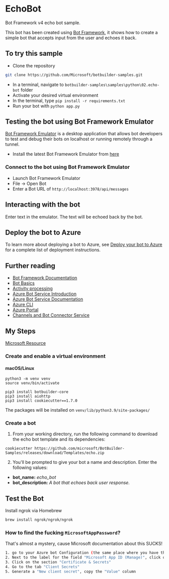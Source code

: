 ﻿# EchoBot

Bot Framework v4 echo bot sample.

This bot has been created using [Bot Framework](https://dev.botframework.com), it shows how to create a simple bot that accepts input from the user and echoes it back.

## To try this sample

- Clone the repository
```bash
git clone https://github.com/Microsoft/botbuilder-samples.git
```
- In a terminal, navigate to `botbuilder-samples\samples\python\02.echo-bot` folder
- Activate your desired virtual environment
- In the terminal, type `pip install -r requirements.txt`
- Run your bot with `python app.py`

## Testing the bot using Bot Framework Emulator

[Bot Framework Emulator](https://github.com/microsoft/botframework-emulator) is a desktop application that allows bot developers to test and debug their bots on localhost or running remotely through a tunnel.

- Install the latest Bot Framework Emulator from [here](https://github.com/Microsoft/BotFramework-Emulator/releases)

### Connect to the bot using Bot Framework Emulator

- Launch Bot Framework Emulator
- File -> Open Bot
- Enter a Bot URL of `http://localhost:3978/api/messages`

## Interacting with the bot

Enter text in the emulator.  The text will be echoed back by the bot.

## Deploy the bot to Azure

To learn more about deploying a bot to Azure, see [Deploy your bot to Azure](https://aka.ms/azuredeployment) for a complete list of deployment instructions.

## Further reading

- [Bot Framework Documentation](https://docs.botframework.com)
- [Bot Basics](https://docs.microsoft.com/azure/bot-service/bot-builder-basics?view=azure-bot-service-4.0)
- [Activity processing](https://docs.microsoft.com/en-us/azure/bot-service/bot-builder-concept-activity-processing?view=azure-bot-service-4.0)
- [Azure Bot Service Introduction](https://docs.microsoft.com/azure/bot-service/bot-service-overview-introduction?view=azure-bot-service-4.0)
- [Azure Bot Service Documentation](https://docs.microsoft.com/azure/bot-service/?view=azure-bot-service-4.0)
- [Azure CLI](https://docs.microsoft.com/cli/azure/?view=azure-cli-latest)
- [Azure Portal](https://portal.azure.com)
- [Channels and Bot Connector Service](https://docs.microsoft.com/en-us/azure/bot-service/bot-concepts?view=azure-bot-service-4.0)


## My Steps

[Microsoft Resource](https://docs.microsoft.com/en-us/azure/bot-service/bot-service-quickstart-create-bot?view=azure-bot-service-4.0&tabs=python%2Cvs)
### Create and enable a virtual environment

#### macOS/Linux

```
python3 -m venv venv
source venv/bin/activate
```

```
pip3 install botbuilder-core
pip3 install aiohttp
pip3 install cookiecutter==1.7.0
```

The packages will be installed on `venv/lib/python3.9/site-packages/`

### Create a bot

1. From your working directory, run the following command to download the echo bot template and its dependencies:

```
cookiecutter https://github.com/microsoft/BotBuilder-Samples/releases/download/Templates/echo.zip
```

2. You'll be prompted to give your bot a name and description. Enter the following values:

* **bot_name:** *echo_bot*
* **bot_description:** *A bot that echoes back user response.*

## Test the Bot

Install ngrok via Homebrew

```bash
brew install ngrok/ngrok/ngrok
```

### How to find the fucking `MicrosoftAppPassword`?

That's almost a mystery, cause Microsoft documentation about this SUCKS!

```bash
1. go to your Azure bot Configuration (the same place where you have the field "Messaging endpoint")
2. Next to the label for the field "Microsoft App ID (Manage)", click on the hyperlink "Manage"
3. Click on the section "Certificate & Secrets"
4. Go to the tab "Client Secrets"
5. Generate a "New client secret", copy the "Value" column
```
